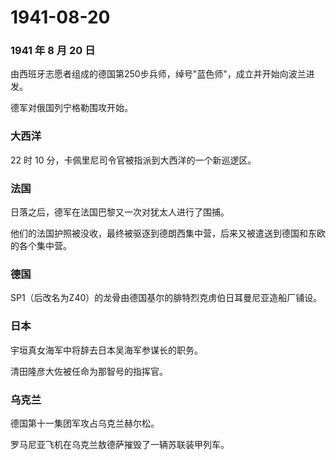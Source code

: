 # 1941-08-20

### 1941 年 8 月 20 日

由西班牙志愿者组成的德国第250步兵师，绰号"蓝色师"，成立并开始向波兰进发。

德军对俄国列宁格勒围攻开始。

### 大西洋

22 时 10 分，卡佩里尼司令官被指派到大西洋的一个新巡逻区。

### 法国

日落之后，德军在法国巴黎又一次对犹太人进行了围捕。

他们的法国护照被没收，最终被驱逐到德朗西集中营，后来又被遣送到德国和东欧的各个集中营。

### 德国

SP1（后改名为Z40）的龙骨由德国基尔的腓特烈克虏伯日耳曼尼亚造船厂铺设。

### 日本

宇垣真女海军中将辞去日本吴海军参谋长的职务。

清田隆彦大佐被任命为那智号的指挥官。

### 乌克兰

德国第十一集团军攻占乌克兰赫尔松。

罗马尼亚飞机在乌克兰敖德萨摧毁了一辆苏联装甲列车。